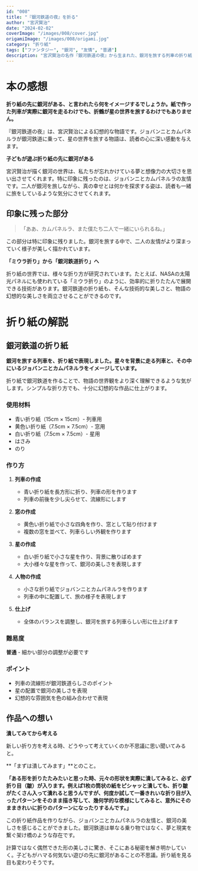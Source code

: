 ```yaml
---
id: "008"
title: "『銀河鉄道の夜』を折る"
author: "宮沢賢治"
date: "2024-02-02"
coverImage: "/images/008/cover.jpg"
origamiImage: "/images/008/origami.jpg"
category: "折り紙"
tags: ["ファンタジー", "銀河", "友情", "普通"]
description: "宮沢賢治の名作『銀河鉄道の夜』から生まれた、銀河を旅する列車の折り紙作品。夢と現実の境界を表現しました。"
---
```


# 本の感想

**折り紙の先に銀河がある、と言われたら何をイメージするでしょうか。紙で作った列車が実際に銀河を走るわけでも、折鶴が星の世界を旅するわけでもありません。**

『銀河鉄道の夜』は、宮沢賢治による幻想的な物語です。ジョバンニとカムパネルラが銀河鉄道に乗って、星の世界を旅する物語は、読者の心に深い感動を与えます。

**子どもが遊ぶ折り紙の先に銀河がある**

宮沢賢治が描く銀河の世界は、私たちが忘れかけている夢と想像力の大切さを思い出させてくれます。特に印象に残ったのは、ジョバンニとカムパネルラの友情です。二人が銀河を旅しながら、真の幸せとは何かを探求する姿は、読者も一緒に旅をしているような気分にさせてくれます。

## 印象に残った部分

> 「ああ、カムパネルラ、また僕たち二人で一緒にいられるね。」

この部分は特に印象に残りました。銀河を旅する中で、二人の友情がより深まっていく様子が美しく描かれています。

**「ミウラ折り」から「銀河鉄道折り」へ**

折り紙の世界では、様々な折り方が研究されています。たとえば、NASAの太陽光パネルにも使われている「ミウラ折り」のように、効率的に折りたたんで展開できる技術があります。銀河鉄道の折り紙も、そんな技術的な美しさと、物語の幻想的な美しさを両立させることができるのです。

# 折り紙の解説

## 銀河鉄道の折り紙

**銀河を旅する列車を、折り紙で表現しました。星々を背景に走る列車と、その中にいるジョバンニとカムパネルラをイメージしています。**

折り紙で銀河鉄道を作ることで、物語の世界観をより深く理解できるような気がします。シンプルな折り方でも、十分に幻想的な作品に仕上がります。

### 使用材料
- 青い折り紙（15cm × 15cm）- 列車用
- 黄色い折り紙（7.5cm × 7.5cm）- 窓用
- 白い折り紙（7.5cm × 7.5cm）- 星用
- はさみ
- のり

### 作り方

1. **列車の作成**
   - 青い折り紙を長方形に折り、列車の形を作ります
   - 列車の前後を少し尖らせて、流線形にします

2. **窓の作成**
   - 黄色い折り紙で小さな四角を作り、窓として貼り付けます
   - 複数の窓を並べて、列車らしい外観を作ります

3. **星の作成**
   - 白い折り紙で小さな星を作り、背景に散りばめます
   - 大小様々な星を作って、銀河の美しさを表現します

4. **人物の作成**
   - 小さな折り紙でジョバンニとカムパネルラを作ります
   - 列車の中に配置して、旅の様子を表現します

5. **仕上げ**
   - 全体のバランスを調整し、銀河を旅する列車らしい形に仕上げます

### 難易度
**普通** - 細かい部分の調整が必要です

### ポイント
- 列車の流線形が銀河鉄道らしさのポイント
- 星の配置で銀河の美しさを表現
- 幻想的な雰囲気を色の組み合わせで表現

## 作品への想い

**潰してみてから考える**

新しい折り方を考える時、どうやって考えていくのか不思議に思い聞いてみると。

**「まずは潰してみます」**とのこと。

**「ある形を折りたたみたいと思った時、元々の形状を実際に潰してみると、必ず折り目（皺）が入ります。例えば1枚の筒状の紙をピシャッと潰しても、折り皺がたくさん入って潰れると思うんですが、何度か試して一番きれいな折り目が入ったパターンをそのまま描き写して、幾何学的な模様にしてみると、意外にそのままきれいに折りのパターンになったりするんです。」**

この折り紙作品を作りながら、ジョバンニとカムパネルラの友情と、銀河の美しさを感じることができました。銀河鉄道は単なる乗り物ではなく、夢と現実を繋ぐ架け橋のような存在です。

計算ではなく偶然できた形の美しさに驚き、そこにある秘密を解き明かしていく。子どもがハマる何気ない遊びの先に銀河があることの不思議。折り紙を見る目も変わりそうです。
